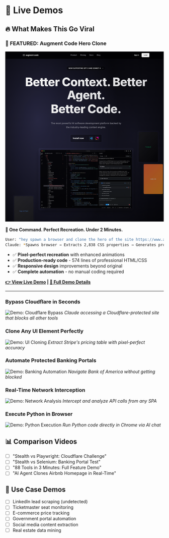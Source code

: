 # 🎥 Live Demos

## 🔥 **What Makes This Go Viral**

### 🎨 **FEATURED: Augment Code Hero Clone** 
[![Augment Hero Clone](../media/AugmentHeroClone.PNG)](augment-hero-recreation.html)

**🎯 One Command. Perfect Recreation. Under 2 Minutes.**

```bash
User: "hey spawn a browser and clone the hero of the site https://www.augmentcode.com/"
Claude: *Spawns browser → Extracts 2,838 CSS properties → Generates production HTML*
```

- ✅ **Pixel-perfect recreation** with enhanced animations
- ✅ **Production-ready code** - 574 lines of professional HTML/CSS  
- ✅ **Responsive design** improvements beyond original
- ✅ **Complete automation** - no manual coding required

**[👉 View Live Demo](augment-hero-recreation.html) | [📖 Full Demo Details](augment-hero-clone.md)**

---

### Bypass Cloudflare in Seconds
![Demo: Cloudflare Bypass](cloudflare-demo.gif)
*Claude accessing a Cloudflare-protected site that blocks all other tools*

### Clone Any UI Element Perfectly
![Demo: UI Cloning](ui-clone-demo.gif) 
*Extract Stripe's pricing table with pixel-perfect accuracy*

### Automate Protected Banking Portals
![Demo: Banking Automation](banking-demo.gif)
*Navigate Bank of America without getting blocked*

### Real-Time Network Interception
![Demo: Network Analysis](network-demo.gif)
*Intercept and analyze API calls from any SPA*

### Execute Python in Browser
![Demo: Python Execution](python-demo.gif)
*Run Python code directly in Chrome via AI chat*

## 📊 **Comparison Videos**

- [ ] "Stealth vs Playwright: Cloudflare Challenge"
- [ ] "Stealth vs Selenium: Banking Portal Test" 
- [ ] "88 Tools in 3 Minutes: Full Feature Demo"
- [ ] "AI Agent Clones Airbnb Homepage in Real-Time"

## 🎯 **Use Case Demos**

- [ ] LinkedIn lead scraping (undetected)
- [ ] Ticketmaster seat monitoring
- [ ] E-commerce price tracking
- [ ] Government portal automation
- [ ] Social media content extraction
- [ ] Real estate data mining